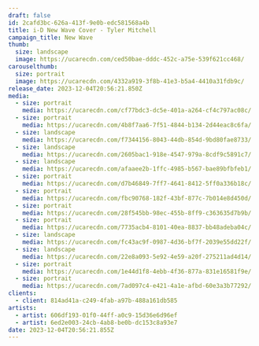 ```yaml
---
draft: false
id: 2cafd3bc-626a-413f-9e0b-edc581568a4b
title: i-D New Wave Cover - Tyler Mitchell
campaign_title: N﻿ew Wave
thumb:
  size: landscape
  image: https://ucarecdn.com/ced50bae-dddc-452c-a75e-539f621cc468/
carouselthumb:
  size: portrait
  image: https://ucarecdn.com/4332a919-3f8b-41e3-b5a4-4410a31fdb9c/
release_date: 2023-12-04T20:56:21.850Z
media:
  - size: portrait
    media: https://ucarecdn.com/cf77bdc3-dc5e-401a-a264-cf4c797ac08c/
  - size: portrait
    media: https://ucarecdn.com/4b8f7aa6-7f51-4844-b134-2d44eac8c6fa/
  - size: landscape
    media: https://ucarecdn.com/f7344156-8043-44db-854d-9bd80fae8733/
  - size: landscape
    media: https://ucarecdn.com/2605bac1-918e-4547-979a-8cdf9c5891c7/
  - size: landscape
    media: https://ucarecdn.com/afaaee2b-1ffc-4985-b567-bae89bfbfeb1/
  - size: portrait
    media: https://ucarecdn.com/d7b46849-7ff7-4641-8412-5ff0a336b18c/
  - size: portrait
    media: https://ucarecdn.com/fbc90768-182f-43bf-877c-7b014e8d450d/
  - size: portrait
    media: https://ucarecdn.com/28f545bb-98ec-455b-8ff9-c363635d7b9b/
  - size: portrait
    media: https://ucarecdn.com/7735acb4-8101-40ea-8837-bb48adeba04c/
  - size: landscape
    media: https://ucarecdn.com/fc43ac9f-0987-4d36-bf7f-2039e55dd22f/
  - size: landscape
    media: https://ucarecdn.com/22e8a093-5e92-4e59-a20f-275211ad4d14/
  - size: portrait
    media: https://ucarecdn.com/1e44d1f8-4ebb-4f36-877a-831e16581f9e/
  - size: portrait
    media: https://ucarecdn.com/7ad097c4-e421-4a1e-afbd-60e3a3b77292/
clients:
  - client: 814ad41a-c249-4fab-a97b-488a161db585
artists:
  - artist: 606df193-01f0-44ff-a0c9-15d36e6d96ef
  - artist: 6ed2e003-24cb-4ab8-be0b-dc153c8a93e7
date: 2023-12-04T20:56:21.855Z
---
```

